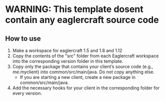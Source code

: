 # WARNING: This template dosent contain any eaglercraft source code

## How to use
1. Make a workspace for eaglercraft 1.5 and 1.8 and 1.12
2. Copy the contents of the "src" folder from each Eaglercraft workspace into the corresponding version folder in this template.
3. Copy only the package that contains your client’s source code (e.g., me.myclient) into common/src/main/java. Do not copy anything else.
    - If you are starting a new client, create a new package in common/src/main/java.
4. Add the necessary hooks for your client in the corresponding folder for every version.